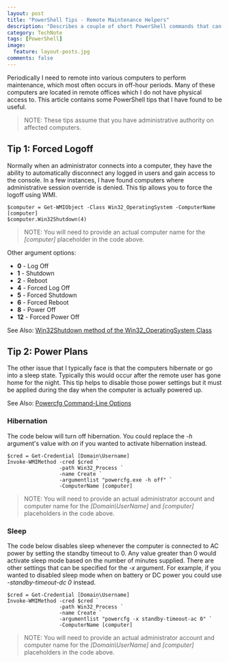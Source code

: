 ```yaml
---
layout: post
title: "PowerShell Tips - Remote Maintenance Helpers"
description: "Describes a couple of short PowerShell commands that can help you when performing remote maintenance."
category: TechNote
tags: [PowerShell]
image: 
  feature: layout-posts.jpg
comments: false
---
```


Periodically I need to remote into various computers to perform maintenance, which most often occurs in off-hour periods. Many of these computers are located in remote offices which I do not have physical access to. This article contains some PowerShell tips that I have found to be useful.

<!-- more -->

> NOTE: These tips assume that you have administrative authority on affected computers.

## Tip 1: Forced Logoff ##

Normally when an administrator connects into a computer, they have the ability to automatically disconnect any logged in users and gain access to the console. In a few instances, I have found computers where administrative session override is denied. This tip allows you to force the logoff using WMI.

	$computer = Get-WMIObject -Class Win32_OperatingSystem -ComputerName [computer] 
	$computer.Win32Shutdown(4)

> NOTE: You will need to provide an actual computer name for the *[computer]* placeholder in the code above.

Other argument options:

- **0** - Log Off
- **1** - Shutdown
- **2** - Reboot
- **4** - Forced Log Off
- **5** - Forced Shutdown
- **6** - Forced Reboot
- **8** - Power Off
- **12** - Forced Power Off

See Also: [Win32Shutdown method of the Win32_OperatingSystem Class](http://msdn.microsoft.com/en-us/library/aa394058(v=vs.85).aspx)

## Tip 2: Power Plans ##

The other issue that I typically face is that the computers hibernate or go into a sleep state. Typically this would occur after the remote user has gone home for the night. This tip helps to disable those power settings but it must be applied during the day when the computer is actually powered up.

See Also: [Powercfg Command-Line Options](http://technet.microsoft.com/en-us/library/cc748940%28WS.10%29.aspx)

### Hibernation ###

The code below will turn off hibernation. You could replace the *-h* argument's value with *on* if you wanted to activate hibernation instead.

	$cred = Get-Credential [Domain\Username]
	Invoke-WMIMethod -cred $cred `
                     -path Win32_Process `
                     -name Create `
                     -argumentlist "powercfg.exe -h off" `
                     -ComputerName [computer]

> NOTE: You will need to provide an actual administrator account and computer name for the *[Domain\\UserName]* and *[computer]* placeholders in the code above.

### Sleep ##

The code below disables sleep whenever the computer is connected to AC power by setting the standby timeout to 0. Any value greater than 0 would activate sleep mode based on the number of minutes supplied. There are other settings that can be specified for the *-x* argument. For example, if you wanted to disabled sleep mode when on battery or DC power you could use *-standby-timeout-dc 0* instead.

	$cred = Get-Credential [Domain\Username]
	Invoke-WMIMethod -cred $cred `
                     -path Win32_Process `
                     -name Create `
                     -argumentlist "powercfg -x standby-timeout-ac 0" `
                     -ComputerName [computer]

> NOTE: You will need to provide an actual administrator account and computer name for the *[Domain\\UserName]* and *[computer]* placeholders in the code above.

